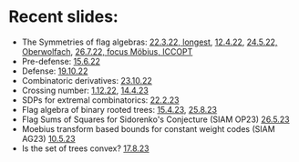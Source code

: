 
# Recent slides:

- The Symmetries of flag algebras: [22.3.22, longest](/FlagSymmetries/March22), [12.4.22](/FlagSymmetries/April22), [24.5.22, Oberwolfach](/FlagSymmetries/May24), [26.7.22, focus Möbius, ICCOPT](/FlagSymmetries/July26)
- Pre-defense: [15.6.22](/PreDefense)
- Defense: [19.10.22](/defense/#/0/1)
- Combinatoric derivatives: [23.10.22](/CombDerivatives)
- Crossing number: [1.12.22](/Crossing), [14.4.23](/CrossingGeorgiaTech)
- SDPs for extremal combinatorics: [22.2.23](/SDPsForExtremalCombinatorics)
- Flag algebra of binary rooted trees: [15.4.23](/TreeFlags), [25.8.23](/TreeFlagsEuropt23)
- Flag Sums of Squares for Sidorenko's Conjecture (SIAM OP23) [26.5.23](/CombDerivatives_SiamOP23)
- Moebius transform based bounds for constant weight codes (SIAM AG23) [10.5.23](/MoebiusCodes)
- Is the set of trees convex? [17.8.23](/Oberwolfach2333)